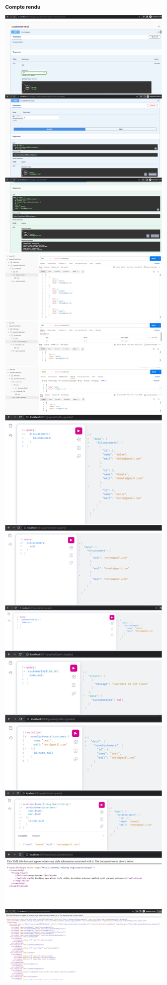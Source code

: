 <h3> Compte rendu</h3>

<img src="captures/a4.png">
<img src="captures/a5.png">
<img src="captures/a6.png">
<img src="captures/a7.png">
<img src="captures/a8.png">
<img src="captures/a9.png">
<img src="captures/a10.png">
<img src="captures/a11.png">
<img src="captures/a12.png">
<img src="captures/a13.png">
<img src="captures/a14.png">
<img src="captures/a15.png">
<img src="captures/a16.png">
<img src="captures/a17.png">